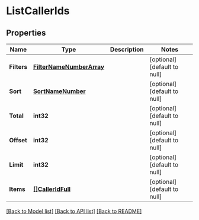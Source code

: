 # ListCallerIds

## Properties
Name | Type | Description | Notes
------------ | ------------- | ------------- | -------------
**Filters** | [**FilterNameNumberArray**](FilterNameNumberArray.md) |  | [optional] [default to null]
**Sort** | [**SortNameNumber**](SortNameNumber.md) |  | [optional] [default to null]
**Total** | **int32** |  | [optional] [default to null]
**Offset** | **int32** |  | [optional] [default to null]
**Limit** | **int32** |  | [optional] [default to null]
**Items** | [**[]CallerIdFull**](CallerIdFull.md) |  | [optional] [default to null]

[[Back to Model list]](../README.md#documentation-for-models) [[Back to API list]](../README.md#documentation-for-api-endpoints) [[Back to README]](../README.md)


